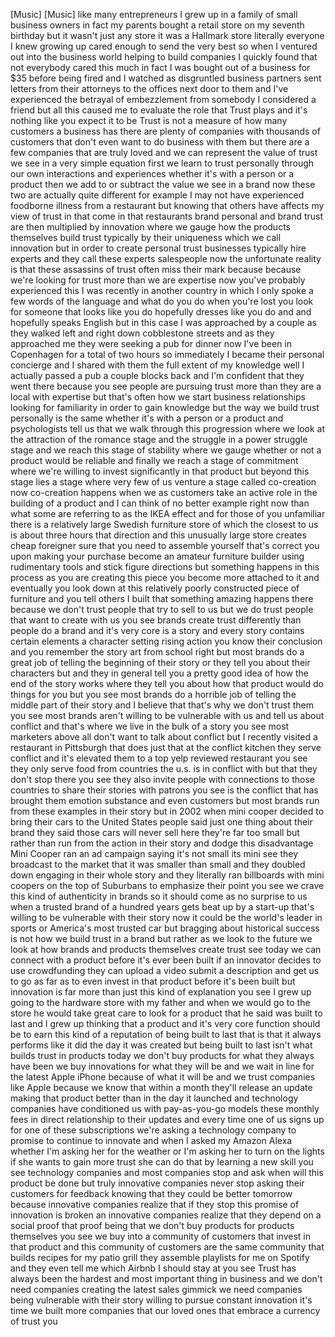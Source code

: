 
[Music]
[Music]
like many entrepreneurs I grew up in a
family of small business owners in fact
my parents bought a retail store on my
seventh birthday but it wasn&#39;t just any
store it was a Hallmark store literally
everyone I knew growing up cared enough
to send the very best so when I ventured
out into the business world helping to
build companies I quickly found that not
everybody cared this much in fact I was
bought out of a business for $35 before
being fired and I watched as disgruntled
business partners sent letters from
their attorneys to the offices next door
to them and I&#39;ve experienced the
betrayal of embezzlement from somebody I
considered a friend but all this caused
me to evaluate the role that Trust plays
and it&#39;s nothing like you expect it to
be Trust is not a measure of how many
customers a business has there are
plenty of companies with thousands of
customers that don&#39;t even want to do
business with them but there are a few
companies that are truly loved and we
can represent the value of trust we see
in a very simple equation first we learn
to trust personally through our own
interactions and experiences whether
it&#39;s with a person or a product then we
add to or subtract the value we see in a
brand now these two are actually quite
different for example I may not have
experienced foodborne illness from a
restaurant but knowing that others have
affects my view of trust in that come in
that restaurants brand personal and
brand trust are then multiplied by
innovation where we gauge how the
products themselves build trust
typically by their uniqueness
which we call innovation but in order to
create personal trust businesses
typically hire experts and they call
these experts salespeople now the
unfortunate reality is that these
assassins of trust often miss their mark
because because we&#39;re looking for trust
more than we are expertise now you&#39;ve
probably experienced this I was recently
in another country in which I only spoke
a few words of the language and what do
you do when you&#39;re lost you look for
someone that looks like you do
hopefully dresses like you do and and
hopefully speaks English
but in this case I was approached by a
couple as they walked left and right
down cobblestone streets and as they
approached me they were seeking a pub
for dinner now I&#39;ve been in Copenhagen
for a total of two hours so immediately
I became their personal concierge and I
shared with them the full extent of my
knowledge well I actually passed a pub a
couple blocks back and I&#39;m confident
that they went there because you see
people are pursuing trust more than they
are a local with expertise but that&#39;s
often how we start business
relationships looking for familiarity in
order to gain knowledge but the way we
build trust personally is the same
whether it&#39;s with a person or a product
and psychologists tell us that we walk
through this progression where we look
at the attraction of the romance stage
and the struggle in a power struggle
stage and we reach this stage of
stability where we gauge whether or not
a product would be reliable and finally
we reach a stage of commitment where
we&#39;re willing to invest significantly in
that product but beyond this stage lies
a stage where very few of us venture a
stage called co-creation now co-creation
happens when we as customers take an
active role in the building of a product
and I can think of no better example
right now than what some are referring
to as the IKEA effect and for those of
you unfamiliar there is a relatively
large Swedish furniture store of which
the closest to us is about three hours
that direction and this unusually large
store creates cheap foreigner
sure that you need to assemble yourself
that&#39;s correct you upon making your
purchase become an amateur furniture
builder using rudimentary tools and
stick figure directions but something
happens in this process as you are
creating this piece you become more
attached to it and eventually you look
down at this relatively poorly
constructed piece of furniture and you
tell others I built that
something amazing happens there because
we don&#39;t trust people that try to sell
to us but we do trust people that want
to create with us
you see brands create trust differently
than people do a brand and it&#39;s very
core is a story and every story contains
certain elements a character setting
rising action you know their conclusion
and you remember the story art from
school right but most brands do a great
job of telling the beginning of their
story or they tell you about their
characters but and they in general tell
you a pretty good idea of how the end of
the story works where they tell you
about how that product would do things
for you but you see most brands do a
horrible job of telling the middle part
of their story and I believe that that&#39;s
why we don&#39;t trust them you see most
brands aren&#39;t willing to be vulnerable
with us and tell us about conflict and
that&#39;s where we live in the bulk of a
story
you see most marketers above all don&#39;t
want to talk about conflict but I
recently visited a restaurant in
Pittsburgh that does just that at the
conflict kitchen they serve conflict and
it&#39;s elevated them to a top yelp
reviewed restaurant you see they only
serve food from countries the u.s. is in
conflict with but that they don&#39;t stop
there you see they also invite people
with connections to those countries to
share their stories with patrons you see
is the conflict that has brought them
emotion substance and even customers but
most brands run from these examples in
their story but in 2002 when mini cooper
decided to bring their cars to the
United States people said just one thing
about their brand they said those cars
will never sell here they&#39;re far too
small but rather than run from the
action in their story and dodge this
disadvantage Mini Cooper ran an ad
campaign saying it&#39;s not small its mini
see
they broadcast to the market that it was
smaller than small and they doubled down
engaging in their whole story and they
literally ran billboards with mini
coopers on the top of Suburbans to
emphasize their point you see we crave
this kind of authenticity in brands so
it should come as no surprise to us when
a trusted brand of a hundred years gets
beat up by a start-up that&#39;s willing to
be vulnerable with their story now it
could be the world&#39;s leader in sports or
America&#39;s most trusted car but bragging
about historical success is not how we
build trust in a brand but rather as we
look to the future we look at how brands
and products themselves create trust see
today we can connect with a product
before it&#39;s ever been built if an
innovator decides to use crowdfunding
they can upload a video submit a
description and get us to go as far as
to even invest in that product before
it&#39;s been built but innovation is far
more than just this kind of explanation
you see I grew up going to the hardware
store with my father and when we would
go to the store he would take great care
to look for a product that he said was
built to last and I grew up thinking
that a product and it&#39;s very core
function should be to earn this kind of
a reputation of being built to last that
is that it always performs like it did
the day it was created but being built
to last
isn&#39;t what builds trust in products
today we don&#39;t buy products for what
they always have been we buy innovations
for what they will be and we wait in
line for the latest Apple iPhone because
of what it will be and we trust
companies like Apple because we know
that within a month they&#39;ll release an
update making that product better than
in the day it launched and technology
companies have conditioned us with
pay-as-you-go models these monthly fees
in direct relationship to their updates
and every time one of us signs up for
one of these subscriptions we&#39;re asking
a technology company to promise to
continue to innovate and when I asked my
Amazon Alexa whether I&#39;m asking her for
the weather or I&#39;m asking her to turn on
the lights if she wants to gain more
trust she can do that by learning a new
skill you see
technology companies and most companies
stop and ask when will this product be
done but truly innovative companies
never stop asking their customers for
feedback knowing that they could be
better tomorrow
because innovative companies realize
that if they stop this promise of
innovation is broken an innovative
companies realize that they depend on a
social proof that proof being that we
don&#39;t buy products for products
themselves
you see we buy into a community of
customers that invest in that product
and this community of customers are the
same community that builds recipes for
my patio grill they assemble playlists
for me on Spotify and they even tell me
which Airbnb I should stay at you see
Trust has always been the hardest and
most important thing in business and we
don&#39;t need companies creating the latest
sales gimmick we need companies being
vulnerable with their story willing to
pursue constant innovation it&#39;s time we
built more companies that our loved ones
that embrace a currency of trust
you
